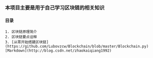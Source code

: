 ### 本项目主要是用于自己学习区块链的相关知识
#### 目录
	1. 区块链原理简介
	2. 区块链要点诠释
	3. [从零开始搭建区块链](https://github.com/Lubovzcw/Blockchain/blob/master/Blockchain.py)
	[Markdown](http://blog.csdn.net/zhaokaiqiang1992)
